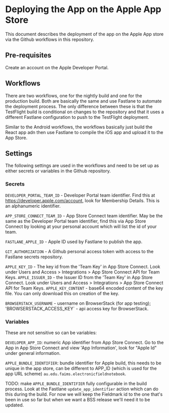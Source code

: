 # Deploying the App on the Apple App Store

This document describes the deployment of the app on the Apple App store via the
Github workflows in this repository.

## Pre-requisites

Create an account on the Apple Developer Portal.

## Workflows

There are two workflows, one for the nightly build and one for the production build. Both
are basically the same and use Fastlane to automate the deployment process. The
only difference between these is that the TestFlight build is conditional on
changes to the repository and that it uses a different Fastlane configuration
to push to the TestFlight deployment.

Similar to the Android workflows, the workflows basically just build the
React app adn then use Fastlane to compile the iOS app and upload it to the
App Store.

## Settings

The following settings are used in the workflows and need to be set
up as either secrets or variables in the Github repository.

### Secrets

`DEVELOPER_PORTAL_TEAM_ID` - Developer Portal team identifier. Find this at
<https://developer.apple.com/account>, look for Membership Details. This is an
alphanumeric identifier.

`APP_STORE_CONNECT_TEAM_ID` - App Store Connect team identifier. May be the same
as the Developer Portal team identifier, find this via App Store Connect
by looking at your personal account which will list the id of your team.

`FASTLANE_APPLE_ID` - Apple ID used by Fastlane to publish the app.

`GIT_AUTHORIZATION` - A Github personal access token with access to the
Fastlane secrets repository.

`APPLE_KEY_ID` - The key id from the 'Team Key' in App Store Connect. Look under Users and Access > Integrations > App Store Connect API for Team Keys.
`APPLE_ISSUER_ID` - the Issuer ID from the 'Team Key' in App Store Connect. Look under Users and Access > Integrations > App Store Connect API for Team Keys.
`APPLE_KEY_CONTENT` - base64 encoded content of the key file. You can only download this on creation of the key.

`BROWSERSTACK_USERNAME` - username on BrowserStack (for app testing);
'BROWSERSTACK_ACCESS_KEY` - api access key for BrowserStack.

### Variables

These are not sensitive so can be variables:

`DEVELOPER_APP_ID`: numeric App identifier from App Store Connect. Go to the App
in App Store Connect and view 'App Information', look for "Apple Id" under
general information.

`APPLE_BUNDLE_IDENTIFIER`: bundle identifier for Apple build, this needs to be unique
in the app store, can be different to APP_ID (which is used for the app URL scheme)
`au.edu.faims.electronicfieldnotebook`.

TODO: make `APPLE_BUNDLE_IDENTIFIER` fully configurable in the build
process. Look at
the Fastlane `update_app_identifier` action which can do this
during the build. For now we will keep the Fieldmark id to the
one that's been in use so far but when we want a BSS release
we'll need it to be updated.
